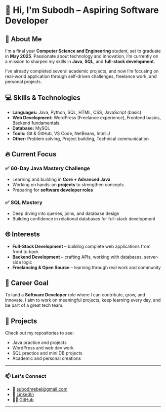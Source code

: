 

# 👋 Hi, I'm Subodh – Aspiring Software Developer

## 🚀 About Me

I'm a final year **Computer Science and Engineering** student, set to graduate in **May 2025**. Passionate about technology and innovation, I’m currently on a mission to sharpen my skills in **Java**, **SQL**, and **full-stack development**.

I’ve already completed several academic projects, and now I’m focusing on real-world application through self-driven challenges, freelance work, and personal projects.

## 💻 Skills & Technologies

- **Languages:** Java, Python, SQL, HTML, CSS, JavaScript (basic)
- **Web Development:** WordPress (Freelance experience), Frontend basics, Backend fundamentals
- **Database:** MySQL
- **Tools:** Git & GitHub, VS Code, NetBeans, IntelliJ
- **Other:** Problem solving, Project building, Technical communication

## 🔥 Current Focus

### ✅ 60-Day Java Mastery Challenge
- Learning and building in **Core + Advanced Java**
- Working on hands-on **projects** to strengthen concepts
- Preparing for **software developer roles**

### ✅ SQL Mastery
- Deep diving into queries, joins, and database design
- Building confidence in relational databases for full-stack development

## 🌐 Interests

- **Full-Stack Development** – building complete web applications from front to back
- **Backend Development** – crafting APIs, working with databases, server-side logic
- **Freelancing & Open Source** – learning through real work and community

## 🎯 Career Goal

To land a **Software Developer** role where I can contribute, grow, and innovate. I aim to work on meaningful projects, keep learning every day, and be part of a great tech team.

## 📂 Projects

Check out my repositories to see:
- Java practice and projects
- WordPress and web dev work
- SQL practice and mini DB projects
- Academic and personal creations

---

### 📫 Let's Connect

- 📧 subodhrebel@gmail.com  
- 🔗 [LinkedIn](https://www.linkedin.com/in/subodhrebel) 
- 🧑‍💻 [GitHub](https://github.com/subodhrebel)

---

